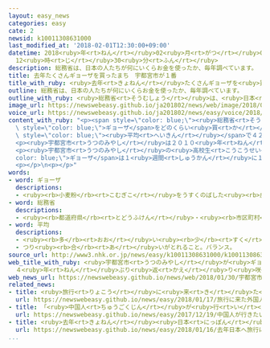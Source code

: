 ```yaml
---
layout: easy_news
categories: easy
cate: 2
newsid: k10011308631000
last_modified_at: '2018-02-01T12:30:00+09:00'
datetime: 2018<ruby>年<rt>ねん</rt></ruby>02<ruby>月<rt>がつ</rt></ruby>01<ruby>日<rt>にち</rt></ruby>
  12<ruby>時<rt>じ</rt></ruby>30<ruby>分<rt>ふん</rt></ruby>
description: 総務省は、日本の人たちが何にいくらお金を使ったか、毎年調べています。
title: 去年たくさんギョーザを買ったまち　宇都宮市が１番
title_with_ruby: <ruby>去年<rt>きょねん</rt></ruby>たくさんギョーザを<ruby>買<rt>か</rt></ruby>ったまち　<ruby>宇都宮市<rt>うつのみやし</rt></ruby>が１<ruby>番<rt>ばん</rt></ruby>
outline: 総務省は、日本の人たちが何にいくらお金を使ったか、毎年調べています。
outline_with_ruby: <ruby>総務省<rt>そうむしょう</rt></ruby>は、<ruby>日本<rt>にっぽん</rt></ruby>の<ruby>人<rt>ひと</rt></ruby>たちが<ruby>何<rt>なに</rt></ruby>にいくらお<ruby>金<rt>かね</rt></ruby>を<ruby>使<rt>つか</rt></ruby>ったか、<ruby>毎年<rt>まいとし</rt></ruby><ruby>調<rt>しら</rt></ruby>べています。
image_url: https://newswebeasy.github.io/ja201802/news/web/image/2018/01/30/K10011308631_1801301828_1801301831_01_03.jpg
voice_url: https://newswebeasy.github.io/ja201802/news/easy/voice/2018/02/01/k10011308631000.mp3
content_with_ruby: "<p><span style=\"color: blue;\"><ruby>総務省<rt>そうむしょう</rt></ruby></span>は、<ruby>日本<rt>にっぽん</rt></ruby>の<ruby>人<rt>ひと</rt></ruby>たちが<ruby>何<rt>なに</rt></ruby>にいくらお<ruby>金<rt>かね</rt></ruby>を<ruby>使<rt>つか</rt></ruby>ったか、<ruby>毎年<rt>まいとし</rt></ruby><ruby>調<rt>しら</rt></ruby>べています。この<ruby>中<rt>なか</rt></ruby>で<span\
  \ style=\"color: blue;\">ギョーザ</span>をどのくらい<ruby>買<rt>か</rt></ruby>ったか<ruby>聞<rt>き</rt></ruby>くと、<ruby>去年<rt>きょねん</rt></ruby>は、１つの<ruby>家族<rt>かぞく</rt></ruby>が<span\
  \ style=\"color: blue;\"><ruby>平均<rt>へいきん</rt></ruby></span>で４２５８<ruby>円<rt>えん</rt></ruby><ruby>買<rt>か</rt></ruby>った<ruby>栃木県<rt>とちぎけん</rt></ruby><ruby>宇都宮市<rt>うつのみやし</rt></ruby>が<ruby>日本<rt>にっぽん</rt></ruby>で１<ruby>番<rt>ばん</rt></ruby>になりました。おととしまで３<ruby>年<rt>ねん</rt></ruby><ruby>続<rt>つづ</rt></ruby>けて１<ruby>番<rt>ばん</rt></ruby>だった<ruby>静岡県<rt>しずおかけん</rt></ruby><ruby>浜松市<rt>はままつし</rt></ruby>は３５８２<ruby>円<rt>えん</rt></ruby>で２<ruby>番<rt>ばん</rt></ruby>でした。</p>\n\
  <p><ruby>宇都宮市<rt>うつのみやし</rt></ruby>は２０１０<ruby>年<rt>ねん</rt></ruby>まで１５<ruby>年<rt>ねん</rt></ruby><ruby>続<rt>つづ</rt></ruby>けて１<ruby>番<rt>ばん</rt></ruby>でしたが、そのあと２０１３<ruby>年<rt>ねん</rt></ruby><ruby>以外<rt>いがい</rt></ruby>は<ruby>浜松市<rt>はままつし</rt></ruby>がずっと１<ruby>番<rt>ばん</rt></ruby>でした。</p>\n\
  <p><ruby>宇都宮市<rt>うつのみやし</rt></ruby>の<ruby>高校生<rt>こうこうせい</rt></ruby>は「<span style=\"\
  color: blue;\">ギョーザ</span>は１<ruby>週間<rt>しゅうかん</rt></ruby>に１<ruby>回<rt>かい</rt></ruby>ぐらい<ruby>家<rt>いえ</rt></ruby>で<ruby>食<rt>た</rt></ruby>べます。これからも<ruby>食<rt>た</rt></ruby>べ<ruby>続<rt>つづ</rt></ruby>けたいです」と<ruby>話<rt>はな</rt></ruby>していました。</p>\n\
  <p></p>\n<p></p>"
words:
- word: ギョーザ
  descriptions:
  - <ruby><rb>小麦粉</rb><rt>こむぎこ</rt></ruby>をうすくのばした<ruby><rb>皮</rb><rt>かわ</rt></ruby>で<ruby><rb>豚肉</rb><rt>ぶたにく</rt></ruby>や<ruby><rb>野菜</rb><rt>やさい</rt></ruby>などをつつみ、<ruby><rb>焼</rb><rt>や</rt></ruby>いたり、むしたり、ゆでたりした<ruby><rb>中華料理</rb><rt>ちゅうかりょうり</rt></ruby>。
- word: 総務省
  descriptions:
  - <ruby><rb>都道府県</rb><rt>とどうふけん</rt></ruby>・<ruby><rb>市区町村</rb><rt>しくちょうそん</rt></ruby>などの<ruby><rb>地方自治体</rb><rt>ちほうじちたい</rt></ruby>や<ruby><rb>選挙</rb><rt>せんきょ</rt></ruby>の<ruby><rb>世話</rb><rt>せわ</rt></ruby>、<ruby><rb>郵便</rb><rt>ゆうびん</rt></ruby>・<ruby><rb>郵便貯金</rb><rt>ゆうびんちょきん</rt></ruby>・<ruby><rb>簡易保険</rb><rt>かんいほけん</rt></ruby>・<ruby><rb>電気通信</rb><rt>でんきつうしん</rt></ruby>などについての<ruby><rb>仕事</rb><rt>しごと</rt></ruby>をする、<ruby><rb>国</rb><rt>くに</rt></ruby>の<ruby><rb>役所</rb><rt>やくしょ</rt></ruby>。
- word: 平均
  descriptions:
  - <ruby><rb>多</rb><rt>おお</rt></ruby>い<ruby><rb>少</rb><rt>すく</rt></ruby>ないや<ruby><rb>高</rb><rt>たか</rt></ruby>い<ruby><rb>低</rb><rt>ひく</rt></ruby>いなどがないように、ならすこと。
  - つり<ruby><rb>合</rb><rt>あ</rt></ruby>いがとれること。バランス。
source_url: http://www3.nhk.or.jp/news/easy/k10011308631000/k10011308631000.html
web_title_with_ruby: <ruby>宇都宮市<rt>うつのみやし</rt></ruby>が<ruby>ギョーザ<rt>ぎょーざ</rt></ruby><ruby>購入額<rt>こうにゅうがく</rt></ruby><ruby>日本一<rt>にっぽんいち</rt></ruby>に
  ４<ruby>年<rt>ねん</rt></ruby>ぶり<ruby>返<rt>かえ</rt></ruby>り<ruby>咲<rt>ざ</rt></ruby>く
web_news_url: https://newswebeasy.github.io/news/web/2018/01/30/宇都宮市がギョーザ購入額日本一に-4年ぶり返り咲く
related_news:
- title: <ruby>旅行<rt>りょこう</rt></ruby>に<ruby>来<rt>き</rt></ruby>た<ruby>外国人<rt>がいこくじん</rt></ruby>が<ruby>使<rt>つか</rt></ruby>ったお<ruby>金<rt>かね</rt></ruby>　<ruby>初<rt>はじ</rt></ruby>めて４<ruby>兆<rt>ちょう</rt></ruby><ruby>円<rt>えん</rt></ruby><ruby>以上<rt>いじょう</rt></ruby>になる
  url: https://newswebeasy.github.io/news/easy/2018/01/17/旅行に来た外国人が使ったお金-初めて4兆円以上になる
- title: 「<ruby>中国人<rt>ちゅうごくじん</rt></ruby>が<ruby>行<rt>い</rt></ruby>きたい<ruby>国<rt>くに</rt></ruby>」で<ruby>日本<rt>にっぽん</rt></ruby>が<ruby>初<rt>はじ</rt></ruby>めて１<ruby>番<rt>ばん</rt></ruby>になる
  url: https://newswebeasy.github.io/news/easy/2017/12/19/中国人が行きたい国で日本が初めて1番になる
- title: <ruby>去年<rt>きょねん</rt></ruby><ruby>日本<rt>にっぽん</rt></ruby>へ<ruby>旅行<rt>りょこう</rt></ruby>に<ruby>来<rt>き</rt></ruby>た<ruby>外国人<rt>がいこくじん</rt></ruby>はいちばん<ruby>多<rt>おお</rt></ruby>い２８６９<ruby>万<rt>まん</rt></ruby><ruby>人<rt>にん</rt></ruby>
  url: https://newswebeasy.github.io/news/easy/2018/01/16/去年日本へ旅行に来た外国人はいちばん多い2869万人
...
```

